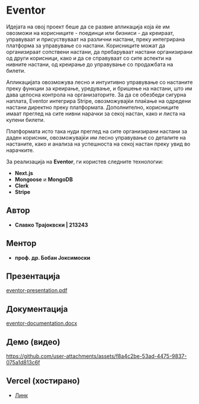 # Eventor
Идејата на овој проект беше да се развие апликација која ќе им овозможи на корисниците - поединци или бизниси - да креираат, управуваат и присуствуваат на различни настани, преку интегрирана платформа за управување со настани.  Корисниците можат да организираат сопствени настани, да пребаруваат настани организирани од други корисници, како и да се справуваат со сите аспекти на нивните настани, од креирање до управување со продажбата на билети.

Апликацијата овозможува лесно и интуитивно управување со настаните преку функции за креирање, уредување, и бришење на настани, што им дава целосна контрола на организаторите. За да се обезбеди сигурна наплата, Eventor интегрира Stripe, овозможувајќи плаќање на одредени настани директно преку платформата. Дополнително, корисниците имаат преглед на сите нивни нарачки за секој настан, како и листа на купени билети.

Платформата исто така нуди преглед на сите организирани настани за даден корисник, овозможувајќи им лесно управување со деталите на настаните, како и анализа на успешноста на секој настан преку увид во нарачките. 

За реализација на **Eventor**, ги користев следните технологии:
- **Next.js**
- **Mongoose** и **MongoDB**
- **Clerk**
- **Stripe**

## Автор
- **Славко Трајоквски | 213243**

## Ментор
- **проф. др. Бобан Јоксимоски**

## Презентација
[eventor-presentation.pdf](https://github.com/user-attachments/files/17052715/eventor-presentation.pdf)

## Документација
[eventor-documentation.docx](https://github.com/user-attachments/files/17052714/eventor-documentation.docx)

## Демо (видео)
https://github.com/user-attachments/assets/f8a4c2be-53ad-4475-9837-075a1d813c6f

## Vercel (хостирано)
- [Линк](https://eventor-one.vercel.app/)

